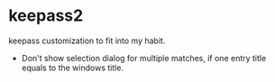keepass2
========

keepass customization to fit into my habit.

* Don't show selection dialog for multiple matches, if one entry title equals to the windows title.
